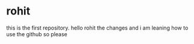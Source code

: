 # rohit
this is the first repository.
hello rohit the changes and i am leaning how to use the github so please 
